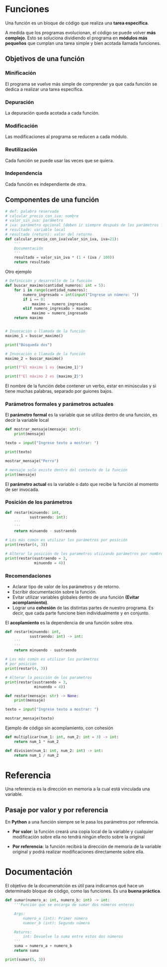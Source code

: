 # Funciones

Una función es un bloque de código que realiza una **tarea específica**.

A medida que los programas evolucionan, el código se puede volver **más complejo**. Esto se soluciona dividiendo el programa en **módulos más pequeños** que cumplan una tarea simple y bien acotada llamada funciones.

## Objetivos de una función

### Minificación

El programa se vuelve más simple de comprender ya que cada función se dedica a realizar una tarea específica.

### Depuración

La depuración queda acotada a cada función.

### Modificación

Las modificaciones al programa se reducen a cada módulo.

### Reutilización

Cada función se puede usar las veces que se quiera.

### Independencia

Cada función es independiente de otra.

## Componentes de una función

```python
# def: palabra reservada
# calcular_precio_con_iva: nombre
# valor_sin_iva: parámetro
# iva: parámetro opcional (deben ir siempre después de los parámetros formales)
# resultado: variable local
# resultado (return): valor del retorno
def calcular_precio_con_iva(valor_sin_iva, iva=21):
    '''
    Documentación
    '''
    resultado = valor_sin_iva * (1 + (iva / 100))
    return resultado
```

Otro ejemplo

```python
# Definición y desarrollo de la función
def buscar_maximo(cantidad_numeros: int = 5):
    for i in range(cantidad_numeros):
        numero_ingresado = int(input("Ingrese un número: "))
        if i == 0:
            maximo = numero_ingresado
        elif numero_ingresado > maximo:
            maximo = numero_ingresado
    return maximo


# Invocación o llamada de la función
maximo_1 = buscar_maximo()

print("Búsqueda dos")

# Invocación o llamada de la función
maximo_2 = buscar_maximo()

print(f"El máximo 1 es {maximo_1}")

print(f"El máximo 2 es {maximo_2}")
```

El nombre de la función debe contener un verbo, estar en minúsculas y si tiene muchas palabras, separado por guiones bajos.

### Parámetros formales y parámetros actuales

El **parámetro formal** es la variable que se utiliza dentro de una función, es decir la variable local

```python
def mostrar_mensaje(mensaje: str):
    print(mensaje)

texto = input("Ingrese texto a mostrar: ")

print(texto)

mostrar_mensaje("Perro")

# mensaje solo existe dentro del contexto de la función
print(mensaje)
```

El **parámetro actual** es la variable o dato que recibe la función al momento de ser invocada.

### Posición de los parámetros

```python
def restar(minuendo: int,
           sustraendo: int):
    '''
    '''
    return minuendo - sustraendo

# Los más común es utilizar los parámetros por posición
print(restar(4, 3))

# Alterar la posición de los parametros utiizando parámetros por nombre
print(restar(sustraendo = 3,
             minuendo = 4))
```

### Recomendaciones

- Aclarar tipo de valor de los parámetros y de retorno.
- Escribir documentación sobre la función.
- Evitar utilizar variables globales dentro de una función **(Evitar acomplamiento)**.
- Lograr una **cohesión** de las distintas partes de nuestro programa. Es decir, que cada parte funcione bien individualmente y en conjunto.

El **acoplamiento** es la dependencia de una función sobre otra.

```python
def restar(minuendo: int,
           sustraendo: int) -> int:
    '''
    '''
    return minuendo - sustraendo

# Los más común es utilizar los parámetros
# por posición
print(restar(4, 3))

# Alterar la posición de los parametros
print(restar(sustraendo = 3,
             minuendo = 4))
```

```python
def restar(mensaje: str) -> None:
    print(mensaje)

texto = input("Ingrese texto a mostrar: ")

mostrar_mensaje(texto)
```

Ejemplo de código sin acomplamiento, con cohesión

```python
def multiplicar(num_1: int, num_2: int = 3) -> int:
    return num_1 * num_2

def division(num_1: int, num_2: int) -> int:
    return num_1 / num_2

```

# Referencia

Una referencia es la dirección en memoria a la cual está vinculada una variable.

## Pasaje por valor y por referencia

En **Python** a una función siempre se le pasa los parámetros por referencia.

- **Por valor**: la función creará una copia local de la variable y cualquier modificación sobre ella no tendrá ningún efecto sobre la original

- **Por referencia**: la función recibirá la dirección de memoria de la variable original y podrá realizar modificaciones directamente sobre ella.

# Documentación

El objetivo de la documenatción es útil para indicarnos qué hace un determinado bloque de código, como las funciones. Es una **buena práctica**.

```python
def sumar(numero_a: int, numero_b: int) -> int:
    '''Función que se encarga de sumar dos números enteros

    Args:
        numero_a (int): Primer número
        numoer_b (int): Segundo número

    Returns:
        int: Devuelve la suma entre estos dos números 
    '''
    suma = numero_a + numero_b
    return suma

print(sumar(5, 3))
```